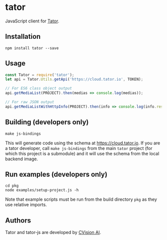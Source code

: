 # tator

JavaScript client for [Tator](https://github.com/cvisionai/tator).

## Installation

```shell
npm install tator --save
```

## Usage

```js
const Tator = require('tator');
let api = Tator.Utils.getApi('https://cloud.tator.io', TOKEN);

// For ES6 class object output
api.getMediaList(PROJECT).then(medias => console.log(medias));

// For raw JSON output
api.getMediaListWithHttpInfo(PROJECT).then(info => console.log(info.response.body));
```

## Building (developers only)

```shell
make js-bindings
```

This will generate code using the schema at https://cloud.tator.io. If you are a tator developer, call `make js-bindings` from the main `tator` project (for which this project is a submodule) and it will use the schema from the local backend image.

## Run examples (developers only)

```shell
cd pkg
node examples/setup-project.js -h
```

Note that example scripts must be run from the build directory `pkg` as they use relative imports.

## Authors

Tator and tator-js are developed by [CVision AI](https://www.cvisionai.com).
